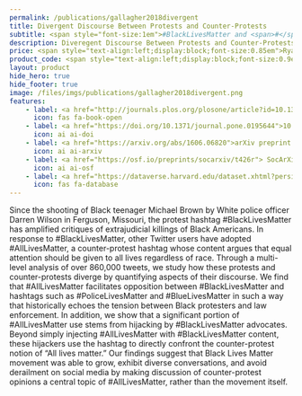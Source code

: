 ```yaml
---
permalink: /publications/gallagher2018divergent
title: Divergent Discourse Between Protests and Counter-Protests
subtitle: <span style="font-size:1em">#BlackLivesMatter and <span>#</span>AllLivesMatter</span>
description: Diveregent Discourse Between Protests and Counter-Protests
price: <span style="text-align:left;display:block;font-size:0.85em">Ryan J. Gallagher, Andrew J. Reagan, Christopher M. Danforth, Peter Sheridan Dodds</span>
product_code: <span style="text-align:left;display:block;font-size:0.9em">PLoS ONE, 2018</span>
layout: product
hide_hero: true
hide_footer: true
image: /files/imgs/publications/gallagher2018divergent.png
features:
    - label: <a href="http://journals.plos.org/plosone/article?id=10.1371/journal.pone.0195644">Journal article (open access)</a>
      icon: fas fa-book-open
    - label: <a href="https://doi.org/10.1371/journal.pone.0195644">10.1371/journal.pone.0195644</a>
      icon: ai ai-doi
    - label: <a href="https://arxiv.org/abs/1606.06820">arXiv preprint (open access)</a>
      icon: ai ai-arxiv
    - label: <a href="https://osf.io/preprints/socarxiv/t426r"> SocArXiv preprint (open access) </a>
      icon: ai ai-osf
    - label: <a href="https://dataverse.harvard.edu/dataset.xhtml?persistentId=doi:10.7910/DVN/IQ525U">Data</a>
      icon: fas fa-database
---
```


Since the shooting of Black teenager Michael Brown by White police officer Darren Wilson in Ferguson, Missouri, the protest hashtag #BlackLivesMatter has amplified critiques of extrajudicial killings of Black Americans. In response to #BlackLivesMatter, other Twitter users have adopted #AllLivesMatter, a counter-protest hashtag whose content argues that equal attention should be given to all lives regardless of race. Through a multi-level analysis of over 860,000 tweets, we study how these protests and counter-protests diverge by quantifying aspects of their discourse. We find that #AllLivesMatter facilitates opposition between #BlackLivesMatter and hashtags such as #PoliceLivesMatter and #BlueLivesMatter in such a way that historically echoes the tension between Black protesters and law enforcement. In addition, we show that a significant portion of #AllLivesMatter use stems from hijacking by #BlackLivesMatter advocates. Beyond simply injecting #AllLivesMatter with #BlackLivesMatter content, these hijackers use the hashtag to directly confront the counter-protest notion of “All lives matter.” Our findings suggest that Black Lives Matter movement was able to grow, exhibit diverse conversations, and avoid derailment on social media by making discussion of counter-protest opinions a central topic of #AllLivesMatter, rather than the movement itself.

